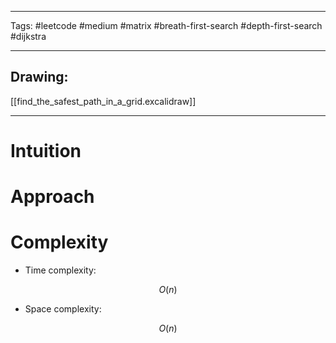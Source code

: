 

----

Tags: #leetcode #medium #matrix #breath-first-search #depth-first-search #dijkstra

----

## Drawing:
[[find_the_safest_path_in_a_grid.excalidraw]]

----


# Intuition

<!-- Describe your first thoughts on how to solve this problem. -->

  

# Approach

<!-- Describe your approach to solving the problem. -->

  

# Complexity

- Time complexity:

 $$O(n)$$

  

- Space complexity:

$$O(n)$$